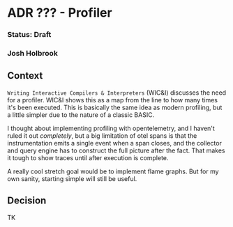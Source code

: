 # ADR ??? - Profiler

### Status: Draft

### Josh Holbrook

## Context

`Writing Interactive Compilers & Interpreters` (WIC&I) discusses the need for a profiler. WIC&I shows this as a map from the line to how many times it's been executed. This is basically the same idea as modern profiling, but a little simpler due to the nature of a classic BASIC.

I thought about implementing profiling with opentelemetry, and I haven't ruled it out _completely_, but a big limitation of otel spans is that the instrumentation emits a single event when a span closes, and the collector and query engine has to construct the full picture after the fact. That makes it tough to show traces until after execution is complete.

A really cool stretch goal would be to implement flame graphs. But for my own sanity, starting simple will still be useful.

## Decision

TK
